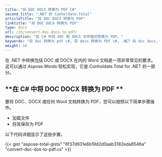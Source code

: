 ```yaml
---
title: "将 DOC DOCX 转换为 PDF C#"
second_title: ".NET 的 Conholdate.Total"
articleTitle: "将 DOC DOCX 转换为 PDF"
linktitle: "将 DOC DOCX 转换为 PDF"
type: docs
url: /zh/convert-doc-docx-to-pdf/
description: "在 C# 中将 DOC 和 DOCX 文件格式转换为 PDF。"
keywords: "将 doc 转换为 pdf c#, 将 docx 转换为 PDf c#, .NET 将 doc docx, doc 转换为 pdf .net, docx 转换为 pdf asp .net"
weight: 10
---
```


在 .NET 中转换包括 DOC 或 DOCX 在内的 Word 文档是一项非常常见的要求。这可以通过 Aspose.Words 轻松实现，它是 Conholdate.Total for .NET 的一部分。

## **在 C# 中将 DOC DOCX 转换为 PDF **
要将 DOC、DOCX 或任何 Word 文档转换为 PDF，您可以按照以下简单步骤操作。

- 加载文件
- 将其保存为 PDF

以下代码详细显示了这些步骤。

{{< gist "aspose-total-gists" "6f37d931e6b19d2d0aab3182eda8546a" "convert-doc-dox-to-pdf.cs" >}}
